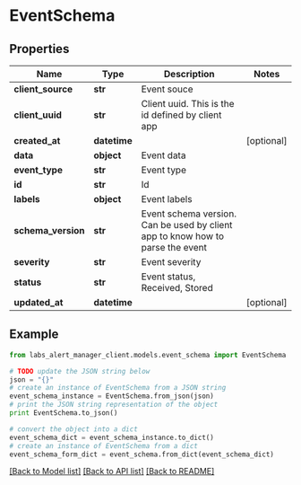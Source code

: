 # EventSchema


## Properties
Name | Type | Description | Notes
------------ | ------------- | ------------- | -------------
**client_source** | **str** | Event souce | 
**client_uuid** | **str** | Client uuid. This is the id defined by client app | 
**created_at** | **datetime** |  | [optional] 
**data** | **object** | Event data | 
**event_type** | **str** | Event type | 
**id** | **str** | Id | 
**labels** | **object** | Event labels | 
**schema_version** | **str** | Event schema version. Can be used by client app to know how to parse the event | 
**severity** | **str** | Event severity | 
**status** | **str** | Event status, Received, Stored | 
**updated_at** | **datetime** |  | [optional] 

## Example

```python
from labs_alert_manager_client.models.event_schema import EventSchema

# TODO update the JSON string below
json = "{}"
# create an instance of EventSchema from a JSON string
event_schema_instance = EventSchema.from_json(json)
# print the JSON string representation of the object
print EventSchema.to_json()

# convert the object into a dict
event_schema_dict = event_schema_instance.to_dict()
# create an instance of EventSchema from a dict
event_schema_form_dict = event_schema.from_dict(event_schema_dict)
```
[[Back to Model list]](../README.md#documentation-for-models) [[Back to API list]](../README.md#documentation-for-api-endpoints) [[Back to README]](../README.md)


